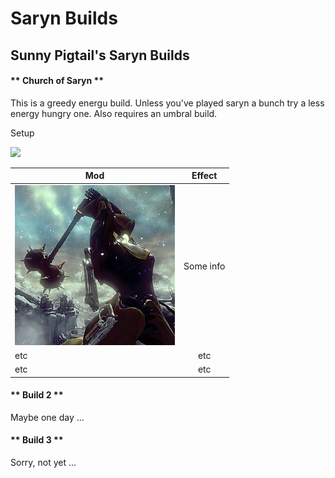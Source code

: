 # Saryn Builds

## Sunny Pigtail's Saryn Builds

<!-- tabs:start -->
#### ** Church of Saryn **
This is a greedy energu build. Unless you've played saryn a bunch try a less energy hungry one. Also requires an umbral build.

Setup

![](https://gbodigital.github.io/docsify-gifcontrol/charlie2.gif)

| Mod   |      Effect      |
|----------|:-------------:|
| ![](https://raw.githubusercontent.com/wfcd/warframe-items/development/data/img/steel-charge.jpeg) |  Some info |
| etc | etc |
| etc | etc |

#### ** Build 2 **
Maybe one day ...

#### ** Build 3 **
Sorry, not yet ...

<!-- tabs:end -->